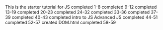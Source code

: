 This is the starter tutorial for JS
completed 1-8
completed 9-12
completed 13-19
completed 20-23
completed 24-32
completed 33-36
completed 37-39
completed 40-43
completed intro to JS
Advanced JS
completed 44-51
completed 52-57
created DOM.html
completed 58-59